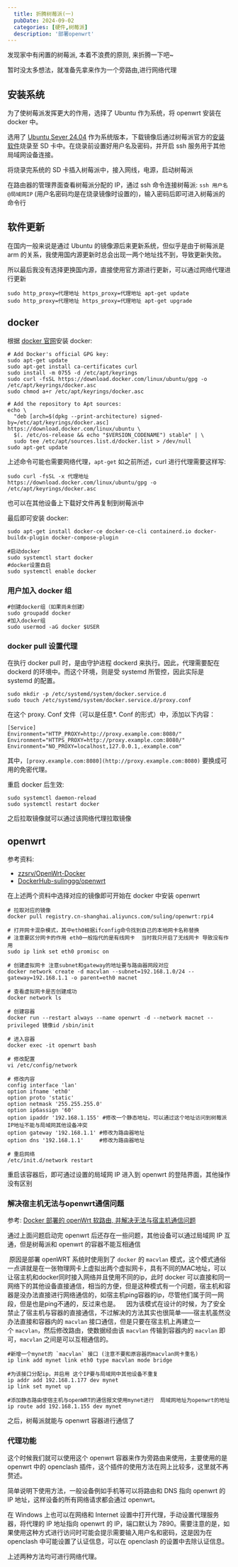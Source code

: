 ```yaml
---
  title: 折腾树莓派(一)
  pubDate: 2024-09-02
  categories: [硬件,树莓派]
  description: '部署openwrt'
---
```

发现家中有闲置的树莓派, 本着不浪费的原则, 来折腾一下吧~

暂时没太多想法，就准备先拿来作为一个旁路由,进行网络代理
## 安装系统

为了使树莓派发挥更大的作用，选择了 Ubuntu 作为系统，将 openwrt 安装在 docker 中。

选用了 [Ubuntu Sever 24.04](https://ubuntu.com/download/raspberry-pi) 作为系统版本，下载镜像后通过树莓派官方的[安装软件](https://www.raspberrypi.com/software/)烧录至 SD 卡中。在烧录前设置好用户名及密码，并开启 ssh 服务用于其他局域网设备连接。

将烧录完系统的 SD 卡插入树莓派中，接入网线，电源，启动树莓派

在路由器的管理界面查看树莓派分配的 IP，通过 ssh 命令连接树莓派: `ssh 用户名@局域网IP` (用户名密码均是在烧录镜像时设置的)，输入密码后即可进入树莓派的命令行

## 软件更新

在国内一般来说是通过 Ubuntu 的镜像源后来更新系统，但似乎是由于树莓派是 arm 的关系，我使用国内源更新时总会出现一两个地址找不到，导致更新失败。

所以最后我没有选择更换国内源，直接使用官方源进行更新，可以通过网络代理进行更新

```shell
sudo http_proxy=代理地址 https_proxy=代理地址 apt-get update
sudo http_proxy=代理地址 https_proxy=代理地址 apt-get upgrade
```

## docker

根据 [docker 官网](https://docs.docker.com/engine/install/ubuntu/)安装 docker:

```shell
# Add Docker's official GPG key:
sudo apt-get update
sudo apt-get install ca-certificates curl
sudo install -m 0755 -d /etc/apt/keyrings
sudo curl -fsSL https://download.docker.com/linux/ubuntu/gpg -o /etc/apt/keyrings/docker.asc
sudo chmod a+r /etc/apt/keyrings/docker.asc

# Add the repository to Apt sources:
echo \
  "deb [arch=$(dpkg --print-architecture) signed-by=/etc/apt/keyrings/docker.asc] https://download.docker.com/linux/ubuntu \
  $(. /etc/os-release && echo "$VERSION_CODENAME") stable" | \
  sudo tee /etc/apt/sources.list.d/docker.list > /dev/null
sudo apt-get update
```

上述命令可能也需要网络代理，`apt-get` 如之前所述，curl 进行代理需要这样写:

```shell
sudo curl -fsSL -x 代理地址 https://download.docker.com/linux/ubuntu/gpg -o /etc/apt/keyrings/docker.asc
```

也可以在其他设备上下载好文件再复制到树莓派中

最后即可安装 docker:

```shell
sudo apt-get install docker-ce docker-ce-cli containerd.io docker-buildx-plugin docker-compose-plugin
```

```shell
#启动docker
sudo systemctl start docker
#docker设置自启
sudo systemctl enable docker
```

### 用户加入 docker 组

```shell
#创建docker组（如果尚未创建）
sudo groupadd docker
#加入docker组
sudo usermod -aG docker $USER
```

### docker pull 设置代理

在执行 docker pull 时，是由守护进程 dockerd 来执行。因此，代理需要配在 dockerd 的环境中。而这个环境，则是受 systemd 所管控，因此实际是 systemd 的配置。

```shell
sudo mkdir -p /etc/systemd/system/docker.service.d
sudo touch /etc/systemd/system/docker.service.d/proxy.conf
```

在这个 proxy. Conf 文件（可以是任意*. Conf 的形式）中，添加以下内容：

```text
[Service]
Environment="HTTP_PROXY=http://proxy.example.com:8080/"
Environment="HTTPS_PROXY=http://proxy.example.com:8080/"
Environment="NO_PROXY=localhost,127.0.0.1,.example.com"
```

其中，`[proxy.example.com:8080](http://proxy.example.com:8080)` 要换成可用的免密代理。

重启 docker 后生效:

```shell
sudo systemctl daemon-reload
sudo systemctl restart docker
```

之后拉取镜像就可以通过该网络代理拉取镜像
## openwrt

参考资料:
- [zzsrv/OpenWrt-Docker](https://github.com/zzsrv/OpenWrt-Docker)
- [DockerHub-sulinggg/openwrt](https://hub.docker.com/r/sulinggg/openwrt)

在上述两个资料中选择对应的镜像即可开始在 docker 中安装 openwrt

```shell
# 拉取对应的镜像
docker pull registry.cn-shanghai.aliyuncs.com/suling/openwrt:rpi4

# 打开网卡混杂模式，其中eth0根据ifconfig命令找到自己的本地网卡名称替换
# 注意要区分网卡的作用 eth0一般指代的是有线网卡  当时我只开启了无线网卡 导致没有作用
sudo ip link set eth0 promisc on

# 创建虚拟网卡 注意subnet和gateway的地址要与路由器网段对应
docker network create -d macvlan --subnet=192.168.1.0/24 --gateway=192.168.1.1 -o parent=eth0 macnet

# 查看虚拟网卡是否创建成功
docker network ls

# 创建容器
docker run --restart always --name openwrt -d --network macnet --privileged 镜像id /sbin/init

# 进入容器
docker exec -it openwrt bash
```

```shell
# 修改配置
vi /etc/config/network

# 修改内容
config interface 'lan'
option ifname 'eth0'
option proto 'static'
option netmask '255.255.255.0'
option ip6assign '60'
option ipaddr '192.168.1.155' #修改一个静态地址，可以通过这个地址访问到树莓派 IP地址不能与局域网其他设备冲突
option gateway '192.168.1.1' #修改为路由器地址
option dns '192.168.1.1'     #修改为路由器地址

# 重启网络
/etc/init.d/network restart
```

重启该容器后，即可通过设置的局域网 IP 进入到 openwrt 的登陆界面，其他操作没有区别
### 解决宿主机无法与openwrt通信问题

参考: [Docker 部署的 openWrt 软路由, 并解决无法与宿主机通信问题](https://www.treesir.pub/post/n1-docker)

通过上面问题启动完 openwrt 后还存在一些问题，其他设备可以通过局域网 IP 互通，但是树莓派和 openwrt 的容器不能互相通信

 原因是部署 openWRT 系统时使用到了 `docker` 的 `macvlan` 模式，这个模式通俗一点讲就是在一张物理网卡上虚拟出两个虚拟网卡，具有不同的MAC地址，可以让宿主机和docker同时接入网络并且使用不同的ip，此时 docker 可以直接和同一网络下的其他设备直接通信，相当的方便，但是这种模式有一个问题，宿主机和容器是没办法直接进行网络通信的，如宿主机ping容器的ip，尽管他们属于同一网段，但是也是ping不通的，反过来也是。
 
 因为该模式在设计的时候，为了安全禁止了宿主机与容器的直接通信，不过解决的方法其实也很简单——宿主机虽然没办法直接和容器内的 `macvlan` 接口通信，但是只要在宿主机上再建立一个 `macvlan`，然后修改路由，使数据经由该 `macvlan` 传输到容器内的 `macvlan` 即可，`macvlan` 之间是可以互相通信的。

```shell
#新增一个mynet的 `macvlan` 接口 (注意不要和原容器的macvlan网卡重名)
ip link add mynet link eth0 type macvlan mode bridge

#为该接口分配ip，并启用 这个IP要与局域网中其他设备不重复
ip addr add 192.168.1.177 dev mynet
ip link set mynet up

#添加静态路由使宿主机与openWRT的通信报文使用mynet进行  局域网地址为openwrt的地址
ip route add 192.168.1.155 dev mynet
```

之后，树莓派就能与 openwrt 容器进行通信了

### 代理功能

这个时候我们就可以使用这个 openwrt 容器来作为旁路由来使用，主要使用的是 openwrt 中的 openclash 插件，这个插件的使用方法在网上比较多，这里就不再赘述。

简单说明下使用方法，一般设备例如手机等可以将路由和 DNS 指向 openwrt 的 IP 地址，这样设备的所有网络请求都会通过 openwrt。

在 Windows 上也可以在网络和 Internet 设置中打开代理，手动设置代理服务器，将代理的 IP 地址指向 openwrt 的 IP，端口默认为 7890。需要注意的是，如果使用这种方式进行访问时可能会提示需要输入用户名和密码，这是因为在 openclash 中可能设置了认证信息，可以在 openclash 的设置中去除认证信息。

上述两种方法均可进行网络代理。
